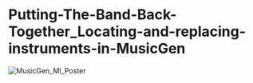 # Putting-The-Band-Back-Together_Locating-and-replacing-instruments-in-MusicGen

![MusicGen_MI_Poster](https://github.com/VlegelsJamie/Putting-The-Band-Back-Together_Locating-and-replacing-instruments-in-MusicGen/assets/103114297/04e8c952-5deb-481d-969f-c5cb95e42678)
